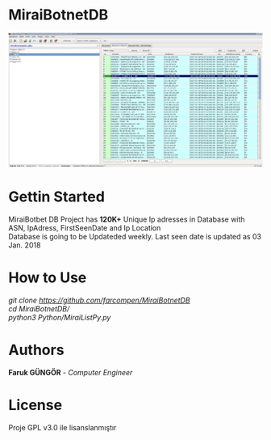 # MiraiBotnetDB
<img src="mirai.jpg">

# Gettin Started
MiraiBotbet DB Project has <b>120K+</b> Unique Ip adresses in Database with ASN, IpAdress, FirstSeenDate and Ip Location  </br>
Database is going to be Updateded weekly. Last seen date is updated as 03 Jan. 2018 </br>

# How to Use 
<i>git clone https://github.com/farcompen/MiraiBotnetDB </br>
 cd MiraiBotnetDB/ </br>
 python3 Python/MiraiListPy.py </i>


# Authors

<b>Faruk GÜNGÖR</b> - <i>Computer Engineer</i> 

# License

Proje GPL v3.0 ile lisanslanmıştır


